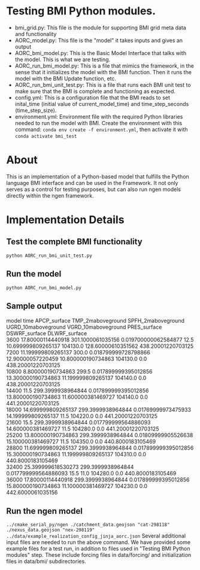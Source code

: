 # Testing BMI Python modules.
 - bmi_grid.py: This file is the module for supporting BMI grid meta data and functionality
 - AORC_model.py: This file is the "model" it takes inputs and gives an output
 - AORC_bmi_model.py: This is the Basic Model Interface that talks with the model. This is what we are testing.
 - AORC_run_bmi_model.py: This is a file that mimics the framework, in the sense that it initializes the model with the BMI function. Then it runs the model with the BMI Update function, etc.
 - AORC_run_bmi_unit_test.py: This is a file that runs each BMI unit test to make sure that the BMI is complete and functioning as expected.
 - config.yml: This is a configuration file that the BMI reads to set inital_time (initial value of current_model_time) and time_step_seconds (time_step_size).
 - environment.yml: Environment file with the required Python libraries needed to run the model with BMI. Create the environment with this command: `conda env create -f environment.yml`, then activate it with `conda activate bmi_test`

# About
This is an implementation of a Python-based model that fulfills the Python language BMI interface and can be used in the Framework. It not only serves as a control for testing purposes, but can also run ngen models directly within the ngen framework.

# Implementation Details

## Test the complete BMI functionality
`python AORC_run_bmi_unit_test.py`

## Run the model
`python AORC_run_bmi_model.py`

## Sample output
model time APCP_surface TMP_2maboveground SPFH_2maboveground UGRD_10maboveground VGRD_10maboveground PRES_surface DSWRF_surface DLWRF_surface  
3600 17.80000114440918 301.1000061035156 0.019700000062584877 12.5 10.699999809265137 104130.0 128.60000610351562 438.20001220703125  
7200 11.199999809265137 300.0 0.018799999728798866 12.90000057220459 10.800000190734863 104130.0 0.0 438.20001220703125  
10800 8.800000190734863 299.5 0.017899999395012856 13.300000190734863 11.199999809265137 104140.0 0.0 438.20001220703125  
14400 11.5 299.3999938964844 0.017899999395012856 13.800000190734863 11.600000381469727 104140.0 0.0 441.20001220703125  
18000 14.699999809265137 299.3999938964844 0.01769999973475933 14.199999809265137 11.5 104220.0 0.0 441.20001220703125  
21600 15.5 299.3999938964844 0.017799999564886093 14.600000381469727 11.5 104280.0 0.0 441.20001220703125  
25200 13.800000190734863 299.3999938964844 0.01809999905526638 15.100000381469727 11.5 104350.0 0.0 440.8000183105469  
28800 11.699999809265137 299.3999938964844 0.017899999395012856 15.300000190734863 11.199999809265137 104310.0 0.0 440.8000183105469  
32400 25.399999618530273 299.3999938964844 0.017799999564886093 15.5 11.0 104280.0 0.0 440.8000183105469  
36000 17.80000114440918 299.3999938964844 0.017899999395012856 15.800000190734863 11.100000381469727 104230.0 0.0 442.6000061035156

## Run the ngen model
`../cmake_serial_py/ngen ./catchment_data.geojson "cat-298118" ./nexus_data.geojson "nex-298119" ../data/example_realization_config_jinja_aorc.json`
Several additional input files are needed to run the above command. We have provided some example files for a test run, in addition to files used in "Testing BMI Python modules" step. These include forcing files in data/forcing/ and initialization files in data/bmi/ subdirectories.
